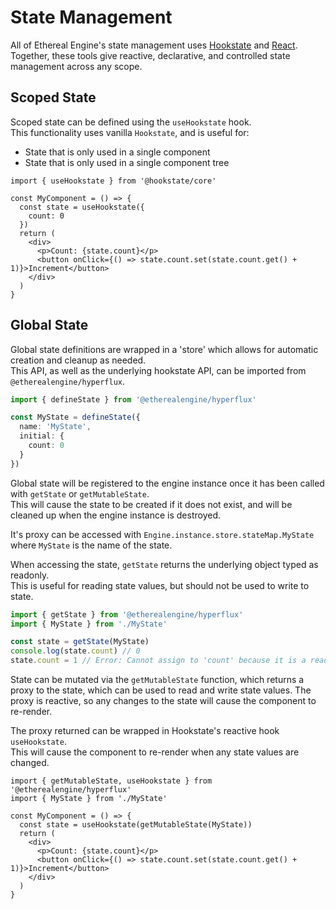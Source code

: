 # State Management
All of Ethereal Engine's state management uses [Hookstate](https://hookstate.js.org/) and [React](https://react.dev/).  
Together, these tools give reactive, declarative, and controlled state management across any scope.

## Scoped State
Scoped state can be defined using the `useHookstate` hook.  
This functionality uses vanilla `Hookstate`, and is useful for:
- State that is only used in a single component
- State that is only used in a single component tree

```tsx
import { useHookstate } from '@hookstate/core'

const MyComponent = () => {
  const state = useHookstate({
    count: 0
  })
  return (
    <div>
      <p>Count: {state.count}</p>
      <button onClick={() => state.count.set(state.count.get() + 1)}>Increment</button>
    </div>
  )
}
```

## Global State
Global state definitions are wrapped in a 'store' which allows for automatic creation and cleanup as needed.  
This API, as well as the underlying hookstate API, can be imported from `@etherealengine/hyperflux`.

```ts title="MyState.ts"
import { defineState } from '@etherealengine/hyperflux'

const MyState = defineState({
  name: 'MyState',
  initial: {
    count: 0
  }
})
```

Global state will be registered to the engine instance once it has been called with `getState` or `getMutableState`.  
This will cause the state to be created if it does not exist, and will be cleaned up when the engine instance is destroyed.

It's proxy can be accessed with `Engine.instance.store.stateMap.MyState` where `MyState` is the name of the state.

When accessing the state, `getState` returns the underlying object typed as readonly.  
This is useful for reading state values, but should not be used to write to state.

```ts
import { getState } from '@etherealengine/hyperflux'
import { MyState } from './MyState'

const state = getState(MyState)
console.log(state.count) // 0
state.count = 1 // Error: Cannot assign to 'count' because it is a read-only property.
```

State can be mutated via the `getMutableState` function, which returns a proxy to the state, which can be used to read and write state values.
The proxy is reactive, so any changes to the state will cause the component to re-render.

The proxy returned can be wrapped in Hookstate's reactive hook `useHookstate`.  
This will cause the component to re-render when any state values are changed.

```tsx
import { getMutableState, useHookstate } from '@etherealengine/hyperflux'
import { MyState } from './MyState'

const MyComponent = () => {
  const state = useHookstate(getMutableState(MyState))
  return (
    <div>
      <p>Count: {state.count}</p>
      <button onClick={() => state.count.set(state.count.get() + 1)}>Increment</button>
    </div>
  )
}
```

